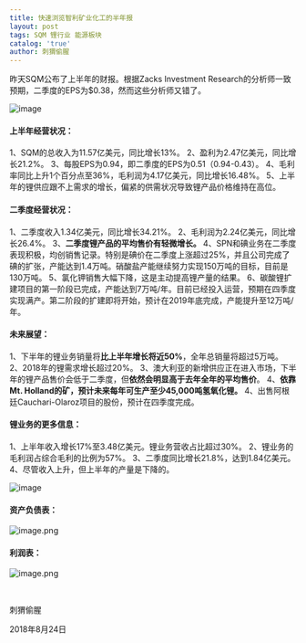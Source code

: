 ```yaml
---
title: 快速浏览智利矿业化工的半年报
layout: post
tags: SQM 锂行业 能源板块
catalog: 'true'
author: 刺猬偷腥
---
```

昨天SQM公布了上半年的财报。根据Zacks Investment Research的分析师一致预期，二季度的EPS为$0.38，然而这些分析师又错了。

![image](http://upload-images.jianshu.io/upload_images/8031739-4a4d646dc76a4778.jpg?imageMogr2/auto-orient/strip%7CimageView2/2/w/1240) 

#### **上半年经营状况：**

1、SQM的总收入为11.57亿美元，同比增长13%。
2、盈利为2.47亿美元，同比增长21.2%。
3、每股EPS为0.94，即二季度的EPS为0.51（0.94-0.43）。
4、毛利率同比上升1个百分点至36%，毛利润为4.17亿美元，同比增长16.48%。
5、上半年的锂供应跟不上需求的增长，偏紧的供需状况导致锂产品价格维持在高位。

#### **二季度经营状况：**

1、二季度收入1.34亿美元，同比增长34.21%。
2、毛利润为2.24亿美元，同比增长26.4%。
3、**二季度锂产品的平均售价有轻微增长。**
4、SPN和碘业务在二季度表现积极，均创销售记录。特别是碘价在二季度上涨超过25%，并且公司完成了碘的扩张，产能达到1.4万吨。硝酸盐产能继续努力实现150万吨的目标，目前是130万吨。
5、氯化钾销售大幅下降，这是主动提高锂产量的结果。
6、碳酸锂扩建项目的第一阶段已完成，产能达到7万吨/年。目前已经投入运营，预期在四季度实现满产。第二阶段的扩建即将开始，预计在2019年底完成，产能提升至12万吨/年。

#### **未来展望：**

1、下半年的锂业务销量将**比上半年增长将近50%**，全年总销量将超过5万吨。
2、2018年的锂需求增长超过20%。
3、澳大利亚的新增供应正在进入市场，下半年的锂产品售价会低于二季度，但**依然会明显高于去年全年的平均售价**。
4、**依靠Mt. Holland的矿，预计未来每年可生产至少45,000吨氢氧化锂。**
4、出售阿根廷Cauchari-Olaroz项目的股份，预计在四季度完成。

#### **锂业务的更多信息：**

1、上半年收入增长17%至3.48亿美元。锂业务营收占比超过30%。
2、锂业务的毛利润占综合毛利的比例为57%。
3、二季度同比增长21.8%，达到1.84亿美元。
4、尽管收入上升，但上半年的产量是下降的。

![image](http://upload-images.jianshu.io/upload_images/8031739-b471a8a3aaf4bc97.jpg?imageMogr2/auto-orient/strip%7CimageView2/2/w/1240) 

#### **资产负债表：**

![image.png](https://upload-images.jianshu.io/upload_images/8031739-5ffb885ddd8cfe6f.png?imageMogr2/auto-orient/strip%7CimageView2/2/w/1240)

#### **利润表：**

![image.png](https://upload-images.jianshu.io/upload_images/8031739-b728f95ecb84cc83.png?imageMogr2/auto-orient/strip%7CimageView2/2/w/1240)

​

刺猬偷腥

2018年8月24日
